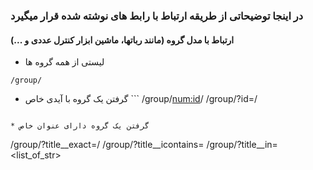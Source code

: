 ### در اینجا توضیحاتی از طریقه ارتباط با رابط های نوشته شده قرار میگیرد

#### ارتباط با مدل گروه (مانند رباتها،‌ ماشین ابزار کنترل عددی و ...)

* لیستی از همه گروه ها
```
/group/
```

* گرفتن یک گروه با آیدی خاص
‍‍‍‍```
/group/<num:id>/
/group/?id=<num>/
```

* گرفتن یک گروه دارای عنوان خاص
```
/group/?title__exact=<str>/
/group/?title__icontains=<str>
/group/?title__in=<list_of_str>
```
